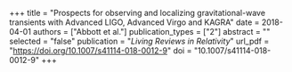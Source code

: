 +++
title = "Prospects for observing and localizing gravitational-wave transients with Advanced LIGO, Advanced Virgo and KAGRA"
date = 2018-04-01
authors = ["Abbott et al."]
publication_types = ["2"]
abstract = ""
selected = "false"
publication = "*Living Reviews in Relativity*"
url_pdf = "https://doi.org/10.1007/s41114-018-0012-9"
doi = "10.1007/s41114-018-0012-9"
+++

